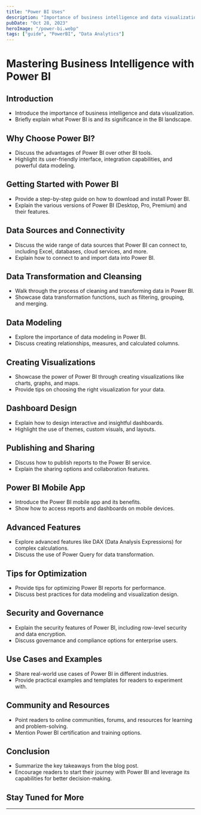 ```yaml
---
title: "Power BI Uses"
description: "Importance of business intelligence and data visualization."
pubDate: "Oct 28, 2023"
heroImage: "/power-bi.webp"
tags: ["guide", "PowerBI", "Data Analytics"]
---
```


# Mastering Business Intelligence with Power BI

## Introduction

- Introduce the importance of business intelligence and data visualization.
- Briefly explain what Power BI is and its significance in the BI landscape.

## Why Choose Power BI?

- Discuss the advantages of Power BI over other BI tools.
- Highlight its user-friendly interface, integration capabilities, and powerful data modeling.

## Getting Started with Power BI

- Provide a step-by-step guide on how to download and install Power BI.
- Explain the various versions of Power BI (Desktop, Pro, Premium) and their features.

## Data Sources and Connectivity

- Discuss the wide range of data sources that Power BI can connect to, including Excel, databases, cloud services, and more.
- Explain how to connect to and import data into Power BI.

## Data Transformation and Cleansing

- Walk through the process of cleaning and transforming data in Power BI.
- Showcase data transformation functions, such as filtering, grouping, and merging.

## Data Modeling

- Explore the importance of data modeling in Power BI.
- Discuss creating relationships, measures, and calculated columns.

## Creating Visualizations

- Showcase the power of Power BI through creating visualizations like charts, graphs, and maps.
- Provide tips on choosing the right visualization for your data.

## Dashboard Design

- Explain how to design interactive and insightful dashboards.
- Highlight the use of themes, custom visuals, and layouts.

## Publishing and Sharing

- Discuss how to publish reports to the Power BI service.
- Explain the sharing options and collaboration features.

## Power BI Mobile App

- Introduce the Power BI mobile app and its benefits.
- Show how to access reports and dashboards on mobile devices.

## Advanced Features

- Explore advanced features like DAX (Data Analysis Expressions) for complex calculations.
- Discuss the use of Power Query for data transformation.

## Tips for Optimization

- Provide tips for optimizing Power BI reports for performance.
- Discuss best practices for data modeling and visualization design.

## Security and Governance

- Explain the security features of Power BI, including row-level security and data encryption.
- Discuss governance and compliance options for enterprise users.

## Use Cases and Examples

- Share real-world use cases of Power BI in different industries.
- Provide practical examples and templates for readers to experiment with.

## Community and Resources

- Point readers to online communities, forums, and resources for learning and problem-solving.
- Mention Power BI certification and training options.

## Conclusion

- Summarize the key takeaways from the blog post.
- Encourage readers to start their journey with Power BI and leverage its capabilities for better decision-making.

## Stay Tuned for More

---

